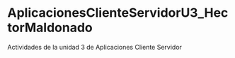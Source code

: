 # AplicacionesClienteServidorU3_HectorMaldonado
Actividades de la unidad 3 de Aplicaciones Cliente Servidor
